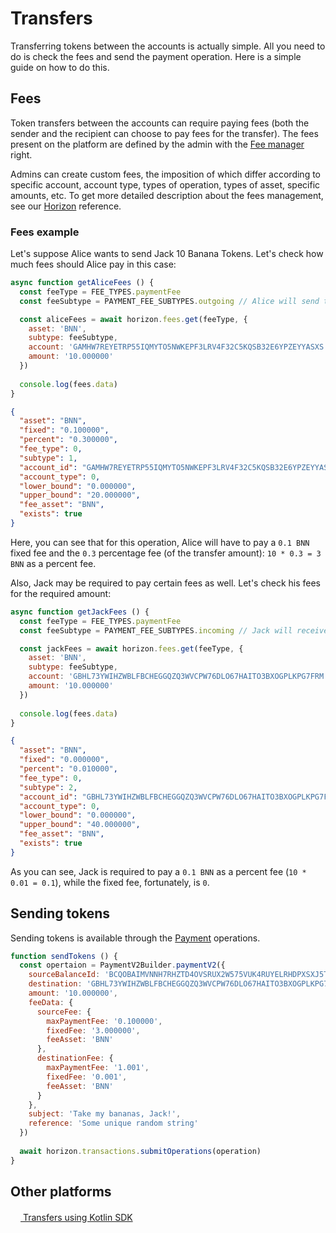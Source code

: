 # Transfers

Transferring tokens between the accounts is actually simple. All you need to do is check the fees and send 
the payment operation. Here is a simple guide on how to do this.

## Fees

Token transfers between the accounts can require paying fees (both the sender and the recipient can choose to pay fees for the transfer). The fees present on the platform are defined by the admin with the [Fee manager][1] right.

Admins can create custom fees, the imposition of which differ according to specific account, account type, types of operation, types of asset, specific amounts, etc. To get more detailed description about the fees management, see our [Horizon][3] reference.

### Fees example

Let's suppose Alice wants to send Jack 10 Banana Tokens. Let's check how much fees should Alice pay in this case:

```javascript
async function getAliceFees () {
  const feeType = FEE_TYPES.paymentFee
  const feeSubtype = PAYMENT_FEE_SUBTYPES.outgoing // Alice will send this payment

  const aliceFees = await horizon.fees.get(feeType, {
    asset: 'BNN',
    subtype: feeSubtype,
    account: 'GAMHW7REYETRP55IQMYTO5NWKEPF3LRV4F32C5KQSB32E6YPZEYYASXS', // Alice's account ID
    amount: '10.000000'
  })
  
  console.log(fees.data)
}
```

```json
{
  "asset": "BNN",
  "fixed": "0.100000",
  "percent": "0.300000",
  "fee_type": 0,
  "subtype": 1,
  "account_id": "GAMHW7REYETRP55IQMYTO5NWKEPF3LRV4F32C5KQSB32E6YPZEYYASXS",
  "account_type": 0,
  "lower_bound": "0.000000",
  "upper_bound": "20.000000",
  "fee_asset": "BNN",
  "exists": true
}
```

Here, you can see that for this operation, Alice will have to pay a `0.1 BNN` fixed fee and the `0.3` percentage fee (of the transfer amount): `10 * 0.3 = 3 BNN` as a percent fee.

Also, Jack may be required to pay certain fees as well. Let's check his fees for the required amount:

```javascript
async function getJackFees () {
  const feeType = FEE_TYPES.paymentFee
  const feeSubtype = PAYMENT_FEE_SUBTYPES.incoming // Jack will receive this payment

  const jackFees = await horizon.fees.get(feeType, {
    asset: 'BNN',
    subtype: feeSubtype,
    account: 'GBHL73YWIHZWBLFBCHEGGQZQ3WVCPW76DLO67HAITO3BXOGPLKPG7FRM', // Jack's account ID
    amount: '10.000000'
  })
  
  console.log(fees.data)
}
```

```json
{
  "asset": "BNN",
  "fixed": "0.000000",
  "percent": "0.010000",
  "fee_type": 0,
  "subtype": 2,
  "account_id": "GBHL73YWIHZWBLFBCHEGGQZQ3WVCPW76DLO67HAITO3BXOGPLKPG7FRM",
  "account_type": 0,
  "lower_bound": "0.000000",
  "upper_bound": "40.000000",
  "fee_asset": "BNN",
  "exists": true
}
```

As you can see, Jack is required to pay a `0.1 BNN` as a percent fee (`10 * 0.01 = 0.1`), while the
fixed fee, fortunately, is `0`.

## Sending tokens

Sending tokens is available through the [Payment][4] operations. 

```javascript
function sendTokens () {
  const opertaion = PaymentV2Builder.paymentV2({
    sourceBalanceId: 'BCQOBAIMVNNH7RHZTD4OVSRUX2W575VUK4RUYELRHDPXSXJ5TMS2BHAV', // Alice's Bananas balance ID
    destination: 'GBHL73YWIHZWBLFBCHEGGQZQ3WVCPW76DLO67HAITO3BXOGPLKPG7FRM', // Jack account ID
    amount: '10.000000',
    feeData: {
      sourceFee: {
        maxPaymentFee: '0.100000',
        fixedFee: '3.000000',
        feeAsset: 'BNN'
      },
      destinationFee: {
        maxPaymentFee: '1.001',
        fixedFee: '0.001',
        feeAsset: 'BNN'
      }
    },
    subject: 'Take my bananas, Jack!',
    reference: 'Some unique random string'
  })
  
  await horizon.transactions.submitOperations(operation)
}
```

## Other platforms

[<img src="https://kotlinlang.org/assets/images/favicon.ico" height="16"/> Transfers using Kotlin SDK][5]

[1]: /tech/key_entities/signer.md
[3]: https://tokend.gitlab.io/docs/#fees
[4]: /tech/operations/payment.md
[5]: https://github.com/tokend/kotlin-sdk/wiki/Transfers
